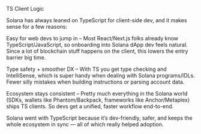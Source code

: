 TS Client Logic

Solana has always leaned on TypeScript for client-side dev, and it makes sense for a few reasons:

Easy for web devs to jump in – Most React/Next.js folks already know TypeScript/JavaScript, so onboarding into Solana dApp dev feels natural. Since a lot of blockchain stuff happens on the client, this lowers the entry barrier big time.

Type safety + smoother DX – With TS you get type checking and IntelliSense, which is super handy when dealing with Solana programs/IDLs. Fewer silly mistakes when building instructions or parsing account data.

Ecosystem stays consistent – Pretty much everything in the Solana world (SDKs, wallets like Phantom/Backpack, frameworks like Anchor/Metaplex) ships TS clients. So devs get a unified, faster workflow end-to-end.

Solana went with TypeScript because it’s dev-friendly, safer, and keeps the whole ecosystem in sync — all of which really helped adoption.